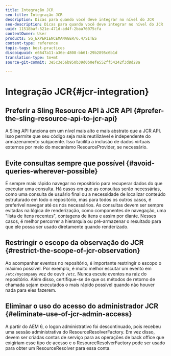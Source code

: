 ```yaml
---
title: Integração JCR
seo-title: Integração JCR
description: Dicas para quando você deve integrar no nível do JCR
seo-description: Dicas para quando você deve integrar no nível do JCR
uuid: 11518baf-521e-471d-ad4f-2baa76075cfa
contentOwner: User
products: SG_EXPERIENCEMANAGER/6.4/SITES
content-type: reference
topic-tags: best-practices
discoiquuid: e6647a11-a36e-4808-bb61-29b2895c6b1d
translation-type: tm+mt
source-git-commit: 3e5c3e56b950b39d0b0efe552ff54242f3d8d28a

---
```



# Integração JCR{#jcr-integration}

## Preferir a Sling Resource API à JCR API {#prefer-the-sling-resource-api-to-jcr-api}

A Sling API funciona em um nível mais alto e mais abstrato que a JCR API. Isso permite que seu código seja mais reutilizável e independente do armazenamento subjacente. Isso facilita a inclusão de dados virtuais externos por meio do mecanismo ResourceProvider, se necessário.

## Evite consultas sempre que possível {#avoid-queries-wherever-possible}

É sempre mais rápido navegar no repositório para recuperar dados do que executar uma consulta. Há casos em que as consultas serão necessárias, como uma consulta de usuário final ou a necessidade de localizar conteúdo estruturado em todo o repositório, mas para todos os outros casos, é preferível navegar até os nós necessários. As consultas devem ser sempre evitadas na lógica de renderização, como componentes de navegação, uma &quot;lista de itens recentes&quot;, contagens de itens e assim por diante. Nesses casos, é melhor percorrer a hierarquia ou pré-armazenar o resultado para que ele possa ser usado diretamente quando renderizado.

## Restringir o escopo da observação do JCR {#restrict-the-scope-of-jcr-observation}

Ao acompanhar eventos no repositório, é importante restringir o escopo o máximo possível. Por exemplo, é muito melhor escutar um evento em `/etc/mycompany` vez de ouvir `/etc`. Nunca escute eventos na raiz do repositório. Além disso, certifique-se de que os métodos de retorno de chamada sejam executados o mais rápido possível quando não houver nada para eles fazerem.

## Eliminar o uso do acesso do administrador JCR {#eliminate-use-of-jcr-admin-access}

A partir do AEM 6, o logon administrativo foi descontinuado, pois recebeu uma sessão administrativa do ResourceResolverFactory. Em vez disso, devem ser criadas contas de serviço para as operações de back office que exigiriam esse tipo de acesso e o ResourceResolverFactory pode ser usado para obter um ResourceResolver para essa conta.
